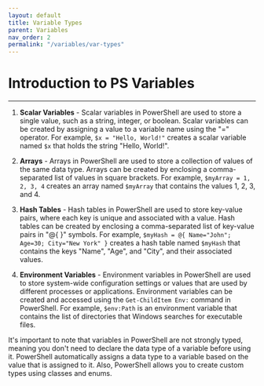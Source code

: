 ```yaml
---
layout: default
title: Variable Types
parent: Variables
nav_order: 2
permalink: "/variables/var-types"
---
```


# Introduction to PS Variables

---

1. **Scalar Variables** - Scalar variables in PowerShell are used to store a single value, such as a string, integer, or boolean. Scalar variables can be created by assigning a value to a variable name using the "=" operator. For example, `$x = "Hello, World!"` creates a scalar variable named `$x` that holds the string "Hello, World!".

2. **Arrays** - Arrays in PowerShell are used to store a collection of values of the same data type. Arrays can be created by enclosing a comma-separated list of values in square brackets. For example, `$myArray = 1, 2, 3, 4` creates an array named `$myArray` that contains the values 1, 2, 3, and 4.

3. **Hash Tables** - Hash tables in PowerShell are used to store key-value pairs, where each key is unique and associated with a value. Hash tables can be created by enclosing a comma-separated list of key-value pairs in "@{ }" symbols. For example, `$myHash = @{ Name="John"; Age=30; City="New York" }` creates a hash table named `$myHash` that contains the keys "Name", "Age", and "City", and their associated values.

4. **Environment Variables** - Environment variables in PowerShell are used to store system-wide configuration settings or values that are used by different processes or applications. Environment variables can be created and accessed using the `Get-ChildItem Env:` command in PowerShell. For example, `$env:Path` is an environment variable that contains the list of directories that Windows searches for executable files.

It's important to note that variables in PowerShell are not strongly typed, meaning you don't need to declare the data type of a variable before using it. PowerShell automatically assigns a data type to a variable based on the value that is assigned to it. Also, PowerShell allows you to create custom types using classes and enums.
